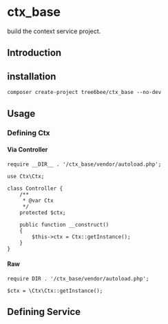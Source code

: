 # ctx_base
build the context service project.

## Introduction



## installation

```
composer create-project tree6bee/ctx_base --no-dev
```

## Usage

### Defining Ctx

#### Via Controller
```
require __DIR__ . '/ctx_base/vendor/autoload.php';

use Ctx\Ctx;

class Controller {
  	/**
     * @var Ctx
     */
    protected $ctx;

    public function __construct()
    {
    	$this->ctx = Ctx::getInstance();
    }
}
```

#### Raw

```
require DIR . '/ctx_base/vendor/autoload.php';

$ctx = \Ctx\Ctx::getInstance();
```

## Defining Service